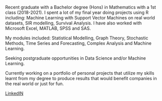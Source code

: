 Recent graduate with a Bachelor degree (Hons) in Mathematics with a 1st class (2018-2021). 
I spent a lot of my final year doing projects using R including: Machine Learning with Support Vector Machines on real world datasets, SIR modelling, Survival Analysis. 
I have also worked with Microsoft Excel, MATLAB, SPSS and SAS.

My modules included: Statistical Modelling, Graph Theory, Stochastic Methods, Time Series and Forecasting, Complex Analysis and Machine Learning.

Seeking postgraduate opportunities in Data Science and/or Machine Learning. 

Currently working on a portfolio of personal projects that utilize my skills learnt from my degree
to produce results that would benefit companies in the real world or just for fun.

[LinkedIN](https://www.linkedin.com/in/conner-spear-992629222/)
